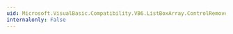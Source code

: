 ```yaml
---
uid: Microsoft.VisualBasic.Compatibility.VB6.ListBoxArray.ControlRemoved
internalonly: False
---
```

